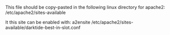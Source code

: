 This file should be copy-pasted in the following linux directory for apache2:
/etc/apache2/sites-available

It this site can be enabled with:
a2ensite /etc/apache2/sites-available/darktide-best-in-slot.conf
